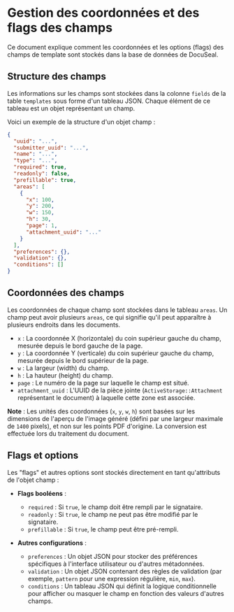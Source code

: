 # Gestion des coordonnées et des flags des champs

Ce document explique comment les coordonnées et les options (flags) des champs de template sont stockés dans la base de données de DocuSeal.

## Structure des champs

Les informations sur les champs sont stockées dans la colonne `fields` de la table `templates` sous forme d'un tableau JSON. Chaque élément de ce tableau est un objet représentant un champ.

Voici un exemple de la structure d'un objet champ :

```json
{
  "uuid": "...",
  "submitter_uuid": "...",
  "name": "...",
  "type": "...",
  "required": true,
  "readonly": false,
  "prefillable": true,
  "areas": [
    {
      "x": 100,
      "y": 200,
      "w": 150,
      "h": 30,
      "page": 1,
      "attachment_uuid": "..."
    }
  ],
  "preferences": {},
  "validation": {},
  "conditions": []
}
```

## Coordonnées des champs

Les coordonnées de chaque champ sont stockées dans le tableau `areas`. Un champ peut avoir plusieurs `areas`, ce qui signifie qu'il peut apparaître à plusieurs endroits dans les documents.

-   `x` : La coordonnée X (horizontale) du coin supérieur gauche du champ, mesurée depuis le bord gauche de la page.
-   `y` : La coordonnée Y (verticale) du coin supérieur gauche du champ, mesurée depuis le bord supérieur de la page.
-   `w` : La largeur (width) du champ.
-   `h` : La hauteur (height) du champ.
-   `page` : Le numéro de la page sur laquelle le champ est situé.
-   `attachment_uuid` : L'UUID de la pièce jointe (`ActiveStorage::Attachment` représentant le document) à laquelle cette zone est associée.

**Note** : Les unités des coordonnées (`x`, `y`, `w`, `h`) sont basées sur les dimensions de l'aperçu de l'image généré (défini par une largeur maximale de `1400` pixels), et non sur les points PDF d'origine. La conversion est effectuée lors du traitement du document.

## Flags et options

Les "flags" et autres options sont stockés directement en tant qu'attributs de l'objet champ :

-   **Flags booléens** :
    -   `required` : Si `true`, le champ doit être rempli par le signataire.
    -   `readonly` : Si `true`, le champ ne peut pas être modifié par le signataire.
    -   `prefillable` : Si `true`, le champ peut être pré-rempli.

-   **Autres configurations** :
    -   `preferences` : Un objet JSON pour stocker des préférences spécifiques à l'interface utilisateur ou d'autres métadonnées.
    -   `validation` : Un objet JSON contenant des règles de validation (par exemple, `pattern` pour une expression régulière, `min`, `max`).
    -   `conditions` : Un tableau JSON qui définit la logique conditionnelle pour afficher ou masquer le champ en fonction des valeurs d'autres champs.
